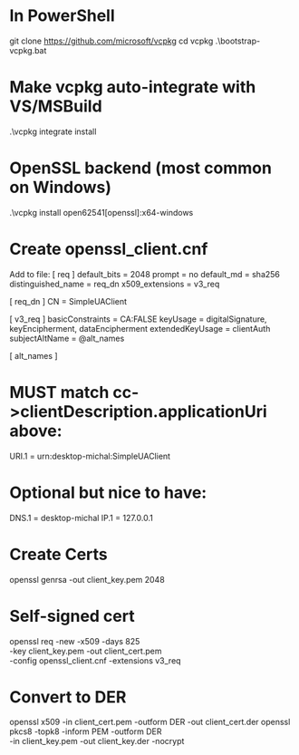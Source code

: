# In PowerShell
git clone https://github.com/microsoft/vcpkg
cd vcpkg
.\bootstrap-vcpkg.bat

# Make vcpkg auto-integrate with VS/MSBuild
.\vcpkg integrate install

# OpenSSL backend (most common on Windows)
.\vcpkg install open62541[openssl]:x64-windows

# Create openssl_client.cnf
Add to file:
[ req ]
default_bits       = 2048
prompt             = no
default_md         = sha256
distinguished_name = req_dn
x509_extensions    = v3_req

[ req_dn ]
CN = SimpleUAClient

[ v3_req ]
basicConstraints = CA:FALSE
keyUsage = digitalSignature, keyEncipherment, dataEncipherment
extendedKeyUsage = clientAuth
subjectAltName = @alt_names

[ alt_names ]
# MUST match cc->clientDescription.applicationUri above:
URI.1 = urn:desktop-michal:SimpleUAClient
# Optional but nice to have:
DNS.1 = desktop-michal
IP.1  = 127.0.0.1

# Create Certs
openssl genrsa -out client_key.pem 2048

# Self-signed cert 
openssl req -new -x509 -days 825 \
  -key client_key.pem -out client_cert.pem \
  -config openssl_client.cnf -extensions v3_req

# Convert to DER
openssl x509 -in client_cert.pem -outform DER -out client_cert.der
openssl pkcs8 -topk8 -inform PEM -outform DER \
  -in client_key.pem -out client_key.der -nocrypt


